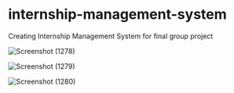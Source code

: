 # internship-management-system
Creating Internship Management System for final group project

![Screenshot (1278)](https://github.com/mirulfiq1/internship-management-system/assets/149250526/f40cabcc-78ab-44ba-bb13-dbd77bf8d290)

![Screenshot (1279)](https://github.com/mirulfiq1/internship-management-system/assets/149250526/dbd0c000-d9a6-4d63-99cf-989a9c176dc1)

![Screenshot (1280)](https://github.com/mirulfiq1/internship-management-system/assets/149250526/2ca1bc93-672e-4476-bf62-84f0e820bc63)
